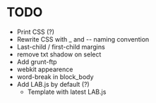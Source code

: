 # TODO

- Print CSS (?)
- Rewrite CSS with _ and -- naming convention
- Last-child / first-child margins
- remove txt shadow on select
- Add grunt-ftp
- webkit appearence
- word-break in block_body
- Add LAB.js by default (?)
    - Template with latest LAB.js